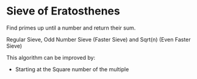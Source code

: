 # Sieve of Eratosthenes
Find primes up until a number and return their sum.

Regular Sieve, Odd Number Sieve (Faster Sieve) and Sqrt(n) (Even Faster Sieve)

This algorithm can be improved by: 
- Starting at the Square number of the multiple
